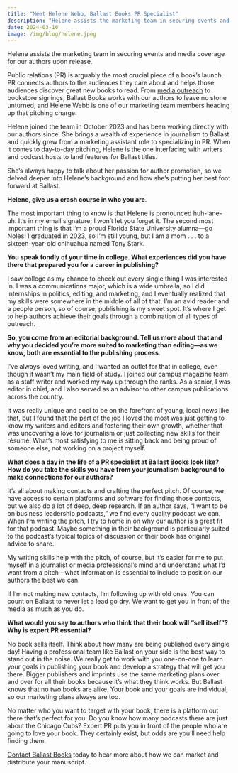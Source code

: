 ```yaml
---
title: "Meet Helene Webb, Ballast Books PR Specialist"
description: "Helene assists the marketing team in securing events and media coverage for our authors upon release..."
date: 2024-03-16
image: /img/blog/helene.jpeg
---
```


Helene assists the marketing team in securing events and media coverage for our authors upon release.


Public relations (PR) is arguably the most crucial piece of a book’s launch. PR connects authors to the audiences they care about and helps those audiences discover great new books to read. From [media outreach](https://ballastbooks.com/services/) to bookstore signings, Ballast Books works with our authors to leave no stone unturned, and Helene Webb is one of our marketing team members heading up that pitching charge.


Helene joined the team in October 2023 and has been working directly with our authors since. She brings a wealth of experience in journalism to Ballast and quickly grew from a marketing assistant role to specializing in PR. When it comes to day-to-day pitching, Helene is the one interfacing with writers and podcast hosts to land features for Ballast titles.


She’s always happy to talk about her passion for author promotion, so we delved deeper into Helene’s background and how she’s putting her best foot forward at Ballast.


**Helene, give us a crash course in who you are**.

The most important thing to know is that Helene is pronounced huh-lane-uh. It’s in my email signature; I won’t let you forget it. The second most important thing is that I’m a proud Florida State University alumna—go Noles! I graduated in 2023, so I’m still young, but I am a mom . . . to a sixteen-year-old chihuahua named Tony Stark.

**You speak fondly of your time in college. What experiences did you have there that prepared you for a career in publishing?**

I saw college as my chance to check out every single thing I was interested in. I was a communications major, which is a wide umbrella, so I did internships in politics, editing, and marketing, and I eventually realized that my skills were somewhere in the middle of all of that. I’m an avid reader and a people person, so of course, publishing is my sweet spot. It’s where I get to help authors achieve their goals through a combination of all types of outreach.


**So, you come from an editorial background. Tell us more about that and why you decided you’re more suited to marketing than editing—as we know, both are essential to the publishing process**.

I’ve always loved writing, and I wanted an outlet for that in college, even though it wasn’t my main field of study. I joined our campus magazine team as a staff writer and worked my way up through the ranks. As a senior, I was editor in chief, and I also served as an advisor to other campus publications across the country.

It was really unique and cool to be on the forefront of young, local news like that, but I found that the part of the job I loved the most was just getting to know my writers and editors and fostering their own growth, whether that was uncovering a love for journalism or just collecting new skills for their résumé. What’s most satisfying to me is sitting back and being proud of someone else, not working on a project myself.

**What does a day in the life of a PR specialist at Ballast Books look like? How do you take the skills you have from your journalism background to make connections for our authors?**


It’s all about making contacts and crafting the perfect pitch. Of course, we have access to certain platforms and software for finding those contacts, but we also do a lot of deep, deep research. If an author says, “I want to be on business leadership podcasts,” we find every quality podcast we can. When I’m writing the pitch, I try to home in on why our author is a great fit for that podcast. Maybe something in their background is particularly suited to the podcast’s typical topics of discussion or their book has original advice to share.


My writing skills help with the pitch, of course, but it’s easier for me to put myself in a journalist or media professional’s mind and understand what I’d want from a pitch—what information is essential to include to position our authors the best we can.

If I’m not making new contacts, I’m following up with old ones. You can count on Ballast to never let a lead go dry. We want to get you in front of the media as much as you do.

**What would you say to authors who think that their book will “sell itself”? Why is expert PR essential?**

No book sells itself. Think about how many are being published every single day! Having a professional team like Ballast on your side is the best way to stand out in the noise. We really get to work with you one-on-one to learn your goals in publishing your book and develop a strategy that will get you there. Bigger publishers and imprints use the same marketing plans over and over for all their books because it’s what they think works. But Ballast knows that no two books are alike. Your book and your goals are individual, so our marketing plans always are too.

No matter who you want to target with your book, there is a platform out there that’s perfect for you. Do you know how many podcasts there are just about the Chicago Cubs? Expert PR puts you in front of the people who are going to love your book. They certainly exist, but odds are you’ll need help finding them.

[Contact Ballast Books](https://ballastbooks.com/contact-us/) today to hear more about how we can market and distribute your manuscript.